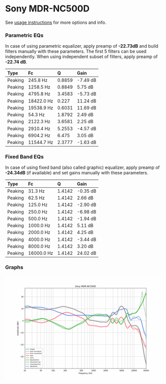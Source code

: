 # Sony MDR-NC500D
See [usage instructions](https://github.com/jaakkopasanen/AutoEq#usage) for more options and info.

### Parametric EQs
In case of using parametric equalizer, apply preamp of **-22.73dB** and build filters manually
with these parameters. The first 5 filters can be used independently.
When using independent subset of filters, apply preamp of **-22.74 dB**.

| Type    | Fc         |      Q | Gain     |
|:--------|:-----------|:-------|:---------|
| Peaking | 245.8 Hz   | 0.8859 | -7.49 dB |
| Peaking | 1258.5 Hz  | 0.8849 | 5.75 dB  |
| Peaking | 4795.8 Hz  | 3.4583 | -5.73 dB |
| Peaking | 18422.0 Hz | 0.227  | 11.24 dB |
| Peaking | 19538.9 Hz | 0.6031 | 11.69 dB |
| Peaking | 54.3 Hz    | 1.8792 | 2.49 dB  |
| Peaking | 2122.3 Hz  | 3.6581 | 2.25 dB  |
| Peaking | 2910.4 Hz  | 5.2553 | -4.57 dB |
| Peaking | 6904.2 Hz  | 6.475  | 3.05 dB  |
| Peaking | 11544.7 Hz | 2.3777 | -1.63 dB |

### Fixed Band EQs
In case of using fixed band (also called graphic) equalizer, apply preamp of **-24.34dB**
(if available) and set gains manually with these parameters.

| Type    | Fc         |      Q | Gain     |
|:--------|:-----------|:-------|:---------|
| Peaking | 31.3 Hz    | 1.4142 | -0.35 dB |
| Peaking | 62.5 Hz    | 1.4142 | 2.66 dB  |
| Peaking | 125.0 Hz   | 1.4142 | -2.90 dB |
| Peaking | 250.0 Hz   | 1.4142 | -6.98 dB |
| Peaking | 500.0 Hz   | 1.4142 | -1.94 dB |
| Peaking | 1000.0 Hz  | 1.4142 | 5.11 dB  |
| Peaking | 2000.0 Hz  | 1.4142 | 4.25 dB  |
| Peaking | 4000.0 Hz  | 1.4142 | -3.44 dB |
| Peaking | 8000.0 Hz  | 1.4142 | 3.20 dB  |
| Peaking | 16000.0 Hz | 1.4142 | 24.02 dB |

### Graphs
![](./Sony%20MDR-NC500D.png)